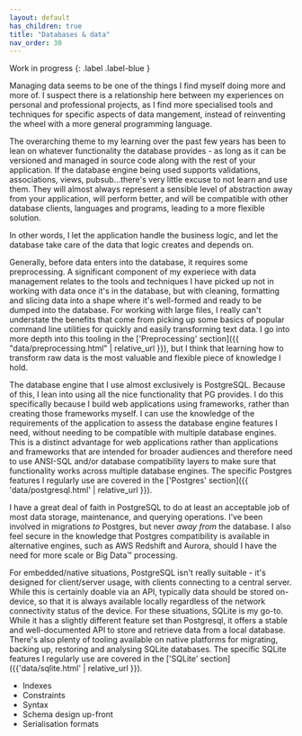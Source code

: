 ```yaml
---
layout: default
has_children: true
title: "Databases & data"
nav_order: 30
---
```


Work in progress
{: .label .label-blue }

Managing data seems to be one of the things I find myself doing more and more
of. I suspect there is a relationship here between my experiences on personal
and professional projects, as I find more specialised tools and techniques for
specific aspects of data mangement, instead of reinventing the wheel with a more
general programming language. 

The overarching theme to my learning over the past few years has been to lean on
whatever functionality the database provides - as long as it can be versioned
and managed in source code along with the rest of your application. If the
database engine being used supports validations, associations, views,
pubsub...there's very little excuse to not learn and use them. They will almost
always represent a sensible level of abstraction away from your application,
will perform better, and will be compatible with other database clients,
languages and programs, leading to a more flexible solution.

In other words, I let the application handle the business logic, and let the
database take care of the data that logic creates and depends on. 

Generally, before data enters into the database, it requires some preprocessing.
A significant component of my experiece with data management relates to the
tools and techniques I have picked up not in working with data once it's in the
database, but with cleaning, formatting and slicing data into a shape where it's
well-formed and ready to be dumped into the database. For working with large
files, I really can't understate the benefits that come from picking up some
basics of popular command line utilities for quickly and easily transforming
text data. I go into more depth into this tooling in the ['Preprocessing'
section]({{ "data/preprocessing.html" | relative_url }}), but I think that
learning how to transform raw data is the most valuable and flexible piece of
knowledge I hold.

The database engine that I use almost exclusively is PostgreSQL. Because of
this, I lean into using all the nice functionality that PG provides. I do this
specifically because I build web applications using frameworks, rather than
creating those frameworks myself. I can use the knowledge of the requirements of
the application to assess the database engine features I need, without needing
to be compatible with multiple database engines. This is a distinct advantage
for web applications rather than applications and frameworks that are intended
for broader audiences and therefore need to use ANSI-SQL and/or database
compatibility layers to make sure that functionality works across multiple
database engines. The specific Postgres features I regularly use are covered in
the ['Postgres' section]({{ 'data/postgresql.html' | relative_url }}).

I have a great deal of faith in PostgreSQL to do at least an acceptable job of
most data storage, maintenance, and querying operations. I've been involved in
migrations _to_ Postgres, but never _away from_ the database. I also feel secure
in the knowledge that Postgres compatibility is available in alternative
engines, such as AWS Redshift and Aurora, should I have the need for more scale
or Big Data™ processing. 

For embedded/native situations, PostgreSQL isn't really suitable - it's designed
for client/server usage, with clients connecting to a central server. While this
is certainly doable via an API, typically data should be stored on-device, so
that it is always available locally regardless of the network connectivity
status of the device. For these situations, SQLite is my go-to. While it has a
slightly different feature set than Postgresql, it offers a stable and
well-documented API to store and retrieve data from a local database. There's
also plenty of tooling available on native platforms for migrating, backing up,
restoring and analysing SQLite databases. The specific SQLite features I
regularly use are covered in the ['SQLite' section]({{'data/sqlite.html' | relative_url }}).

* Indexes
* Constraints
* Syntax
* Schema design up-front
* Serialisation formats

